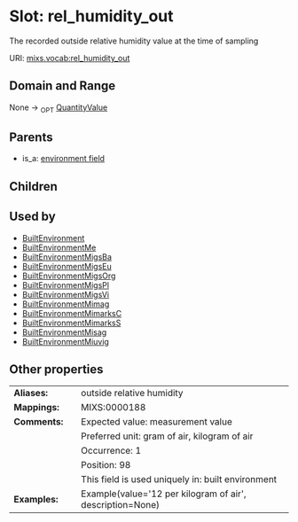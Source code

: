 
# Slot: rel_humidity_out


The recorded outside relative humidity value at the time of sampling

URI: [mixs.vocab:rel_humidity_out](https://w3id.org/mixs/vocab/rel_humidity_out)


## Domain and Range

None ->  <sub>OPT</sub> [QuantityValue](QuantityValue.md)

## Parents

 *  is_a: [environment field](environment_field.md)

## Children


## Used by

 * [BuiltEnvironment](BuiltEnvironment.md)
 * [BuiltEnvironmentMe](BuiltEnvironmentMe.md)
 * [BuiltEnvironmentMigsBa](BuiltEnvironmentMigsBa.md)
 * [BuiltEnvironmentMigsEu](BuiltEnvironmentMigsEu.md)
 * [BuiltEnvironmentMigsOrg](BuiltEnvironmentMigsOrg.md)
 * [BuiltEnvironmentMigsPl](BuiltEnvironmentMigsPl.md)
 * [BuiltEnvironmentMigsVi](BuiltEnvironmentMigsVi.md)
 * [BuiltEnvironmentMimag](BuiltEnvironmentMimag.md)
 * [BuiltEnvironmentMimarksC](BuiltEnvironmentMimarksC.md)
 * [BuiltEnvironmentMimarksS](BuiltEnvironmentMimarksS.md)
 * [BuiltEnvironmentMisag](BuiltEnvironmentMisag.md)
 * [BuiltEnvironmentMiuvig](BuiltEnvironmentMiuvig.md)

## Other properties

|  |  |  |
| --- | --- | --- |
| **Aliases:** | | outside relative humidity |
| **Mappings:** | | MIXS:0000188 |
| **Comments:** | | Expected value: measurement value |
|  | | Preferred unit: gram of air, kilogram of air |
|  | | Occurrence: 1 |
|  | | Position: 98 |
|  | | This field is used uniquely in: built environment |
| **Examples:** | | Example(value='12 per kilogram of air', description=None) |

